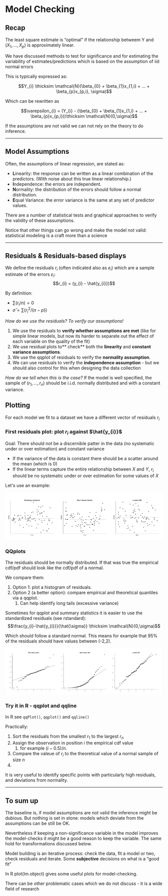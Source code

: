 # Model Checking

## Recap

The least square estimate is “optimal” if the relationship betweem Y and $(X_{1},..., X_{p})$ is approximately linear.

We have discussed methods to test for significance and for estimating the variability of
estimates/predictions which is based on the assumption of iid normal errors

This is typically expressed as:

$$Y_{i} \thicksim \mathcal{N}(\beta_{0} + \beta_{1}x_{1,i} + ... + \beta_{p}x_{p,i}, \sigma)$$

Which can be rewritten as 

$$\varepsilon_{i} = (Y_{i} - (\beta_{0} + \beta_{1}x_{1,i} + ... + \beta_{p}x_{p,i}))\thicksim \mathcal{N}(0,\sigma)$$

If the assumptions are not valid we can not rely on the theory to do inference.

---

## Model Assumptions
Often, the assumptions of linear regression, are stated as:
* **L**inearity: the response can be written as a linear combination of the predictors. (With noise about this true linear relationship.)
* **I**ndependence: the errors are independent.
* **N**ormality: the distribution of the errors should follow a normal distribution.
* **E**qual Variance: the error variance is the same at any set of predictor values.

There are a number of statistical tests and graphical approaches to verify the validity of
these assumptions.

Notice that other things can go wrong and make the model not valid: statistical modeling
is a craft more than a science

---
## Residuals & Residuals-based displays
We define the residuals $r_{i}$ (often indicated also as $e_{i}$) which are a sample estimate of the errors $\varepsilon_{i}$: 
$$r_{i} = (y_{i} - \hat{y_{i}})$$

By definition:
* $\sum(r_{i}/n) = 0$
* $\hat{\sigma} = \sum(r_{i}^2/(n-p))$

*How do we use the residuals? To verify our assumptions!*
1. We use the residuals to **verify whether assumptions are met** (like for simple linear models, but now its harder to separate out the effect of each variable on the quality of the fit)
2. We use residual plots to** check** both the **linearity** and **constant variance assumptions**.
3. We use the qqplot of residuals to verify the **normality assumption**.
4. We can use residuals to verify the **independence assumption** - but we should also control for this when designing the data collection

*How do we tell when this is the case?*
If the model is well specified, the sample of ($r_{1}, ..., r_{n}$) should be i.i.d. normally distributed and with a constant variance.

## Plotting
For each model we fit to a dataset we have a different vector of residuals $r_{i}$

### First residuals plot: plot $r_{i}$ against $\hat{y_{i}}$
Goal: There should not be a discernible patter in the data (no systematic under or over estimation) and constant variance
* If the variance of the data is constant there should be a scatter around the mean (which is 0)
* If the linear terms capture the entire relationship between $X$ and $Y$, $r_{i}$ should be no systematic under or over estimation for some values of $X$

Let's use an example:

![residualplotex](https://github.com/PayThePizzo/Predictive-Analysis-Notes/blob/main/resources/residualplotex.png?raw=TRUE)

### QQplots
The residuals should be normally distributed. If that was true the empirical cdf/pdf should look like the cdf/pdf of a normal. 

We compare them:
1. Option 1: plot a histogram of residuals.
2. Option 2 (a better option): compare empirical and theoretical quantiles via a qqplot.
   1. Can help identify long tails (excessive variance)


Sometimes for qqplot and summary statistics it is easier to use the standardized residuals (see rstandard):
$$\frac{y_{i}-\hat{y_{i}}}{\hat{\sigma}} \thicksim \mathcal{N}(0,\sigma)$$

Which should follow a standard normal. This means for example that 95% of the residuals should have values between (-2,2).

![qqplotex](https://github.com/PayThePizzo/Predictive-Analysis-Notes/blob/main/resources/qqplotex.png?raw=TRUE)


### Try it in R - qqplot and qqline
In R see `qqPlot()`, `qqplot()` and `qqline()`

Practically:
1. Sort the residuals from the smallest $r_{1}$ to the largest $r_{n}$
2. Assign the observation in position $i$ the empirical cdf value
   1. for example $(i-0.5)/n$.
3. Compare the valeue of $r_{i}$ to the theoretical value of a normal sample of size $n$
4. 

It is very useful to identify specific points with particularly high residuals, and deviations from normality.

---
## To sum up
The baseline is, if model assumptions are not valid the inference might be dubious.
But nothing is set in stone: models which deviate from the assumptions can be still be OK.

Nevertheless if keeping a non-significance variable in the model improves the model-checks it might be a good reason to keep the variable. The same hold for transformations discussed below. 

Model building is an iterative process: check the data, fit a model or two, check residuals and iterate. Some **subjective** decisions on what is a “good fit”

In R plot(lm.object) gives some useful plots for model-checking.

There can be other problematic cases which we do not discuss - it is a wide field of research